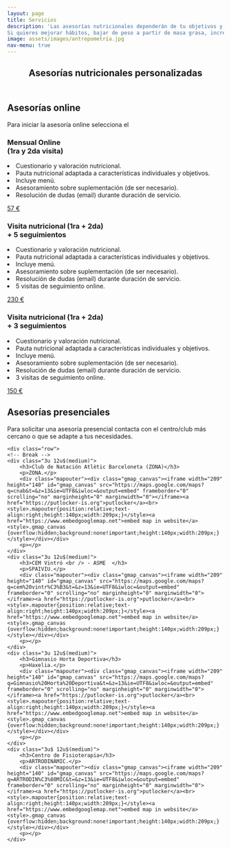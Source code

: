 ```yaml
---
layout: page
title: Servicios
description: 'Las asesorías nutricionales dependerán de tu objetivos y características individuales como tu historial cínico, hábitos, preferencias, actividad física que realizas habitualmente.
Si quieres mejorar hábitos, bajar de peso a partir de masa grasa, incrementar masa muscular o aprender a comer no dudes en contactarme.'
image: assets/images/antropometría.jpg
nav-menu: true
---
```


<!-- Main -->
<div id="main" class="alt">

<!-- One -->
<section id="one">
	<div class="inner">
		<header class="major">
			<h1>Asesorías nutricionales personalizadas</h1>
		</header>

<!-- Content -->
				
<h2 id="asesorías online">Asesorías online</h2>
<p>Para iniciar la asesoría online selecciona el </p>

<div class="row">
  	<div class="4u 12u$(medium)">
		<h3>Mensual Online <br /> (1ra y 2da visita)      </h3>
		<p><li>Cuestionario y valoración nutricional.</li>
		<li>Pauta nutricional adaptada a características individuales y objetivos.</li>
		<li>Incluye menú.</li>
		<li>Asesoramiento sobre suplementación (de ser necesario).</li>
		<li>Resolución de dudas (email) durante duración de servicio.</li></p>
		<p></p>
		<a href="https://easyweek.io/carla-cicchitti-nutricion-deportiva" class="button big">57 €</a>
	</div>
	<div class="4u 12u$(medium)">
		<h3>Visita nutricional (1ra + 2da) <br /> + 5 seguimientos</h3>
		<p><li>Cuestionario y valoración nutricional.</li>
		<li>Pauta nutricional adaptada a características individuales y objetivos.</li>
		<li>Incluye menú.</li>
		<li>Asesoramiento sobre suplementación (de ser necesario).</li>
		<li>Resolución de dudas (email) durante duración de servicio.</li>
		<li>5 visitas de seguimiento online.</li></p>
		<p></p>
    		<a href="https://easyweek.io/carla-cicchitti-nutricion-deportiva" class="button special big">230 €</a>
	</div>
	<div class="4u$ 12u$(medium)">
		<h3>Visita nutricional (1ra + 2da) <br /> + 3 seguimientos</h3>
		<p><li>Cuestionario y valoración nutricional.</li>
		<li>Pauta nutricional adaptada a características individuales y objetivos.</li>
		<li>Incluye menú.</li>
		<li>Asesoramiento sobre suplementación (de ser necesario).</li>
		<li>Resolución de dudas (email) durante duración de servicio.</li>
		<li>3 visitas de seguimiento online.</li></p>
		<p></p>
		<a href="https://easyweek.io/carla-cicchitti-nutricion-deportiva" class="button big">150 €</a>
	</div>
 
<!-- Content -->
	
<h2 id="content">Asesorías presenciales</h2>
<a id="mapas"></a> 
<p>Para solicitar una asesoría presencial contacta con el centro/club más cercano o que se adapte a tus necesidades.</p>

	<div class="row">
	<!-- Break -->
	<div class="3u 12u$(medium)">
		<h3>Club de Natación Atlètic Barceloneta (ZONA)</h3>
		<p>ZONA.</p>
		<div class="mapouter"><div class="gmap_canvas"><iframe width="209" height="140" id="gmap_canvas" src="https://maps.google.com/maps?q=cnab&t=&z=13&ie=UTF8&iwloc=&output=embed" frameborder="0" scrolling="no" marginheight="0" marginwidth="0"></iframe><a href="https://putlocker-is.org">putlocker</a><br><style>.mapouter{position:relative;text-align:right;height:140px;width:209px;}</style><a href="https://www.embedgooglemap.net">embed map in website</a><style>.gmap_canvas {overflow:hidden;background:none!important;height:140px;width:209px;}</style></div></div>
		<p></p>
	</div>
	<div class="3u 12u$(medium)">
		<h3>CEM Vintró <br /> - ASME  </h3>
		<p>SPAIVIU.</p>
		<div class="mapouter"><div class="gmap_canvas"><iframe width="209" height="140" id="gmap_canvas" src="https://maps.google.com/maps?q=cem%20vintr%C3%B3&t=&z=13&ie=UTF8&iwloc=&output=embed" frameborder="0" scrolling="no" marginheight="0" marginwidth="0"></iframe><a href="https://putlocker-is.org">putlocker</a><br><style>.mapouter{position:relative;text-align:right;height:140px;width:209px;}</style><a href="https://www.embedgooglemap.net">embed map in website</a><style>.gmap_canvas {overflow:hidden;background:none!important;height:140px;width:209px;}</style></div></div>
		<p></p>
	</div>
	<div class="3u 12u$(medium)">
		<h3>Gimnasio Horta Deportiva</h3>
		<p>Haxelia.</p>
		<div class="mapouter"><div class="gmap_canvas"><iframe width="209" height="140" id="gmap_canvas" src="https://maps.google.com/maps?q=Gimnasio%20Horta%20Deportiva&t=&z=13&ie=UTF8&iwloc=&output=embed" frameborder="0" scrolling="no" marginheight="0" marginwidth="0"></iframe><a href="https://putlocker-is.org">putlocker</a><br><style>.mapouter{position:relative;text-align:right;height:140px;width:209px;}</style><a href="https://www.embedgooglemap.net">embed map in website</a><style>.gmap_canvas {overflow:hidden;background:none!important;height:140px;width:209px;}</style></div></div>
		<p></p>
	</div>
	<div class="3u$ 12u$(medium)">
		<h3>Centro de Fisioterapia</h3>
		<p>ARTRODINÀMIC.</p>
		<div class="mapouter"><div class="gmap_canvas"><iframe width="209" height="140" id="gmap_canvas" src="https://maps.google.com/maps?q=ARTRODIN%C3%80MIC&t=&z=13&ie=UTF8&iwloc=&output=embed" frameborder="0" scrolling="no" marginheight="0" marginwidth="0"></iframe><a href="https://putlocker-is.org">putlocker</a><br><style>.mapouter{position:relative;text-align:right;height:140px;width:209px;}</style><a href="https://www.embedgooglemap.net">embed map in website</a><style>.gmap_canvas {overflow:hidden;background:none!important;height:140px;width:209px;}</style></div></div>
		<p></p>
	</div>
</div>
